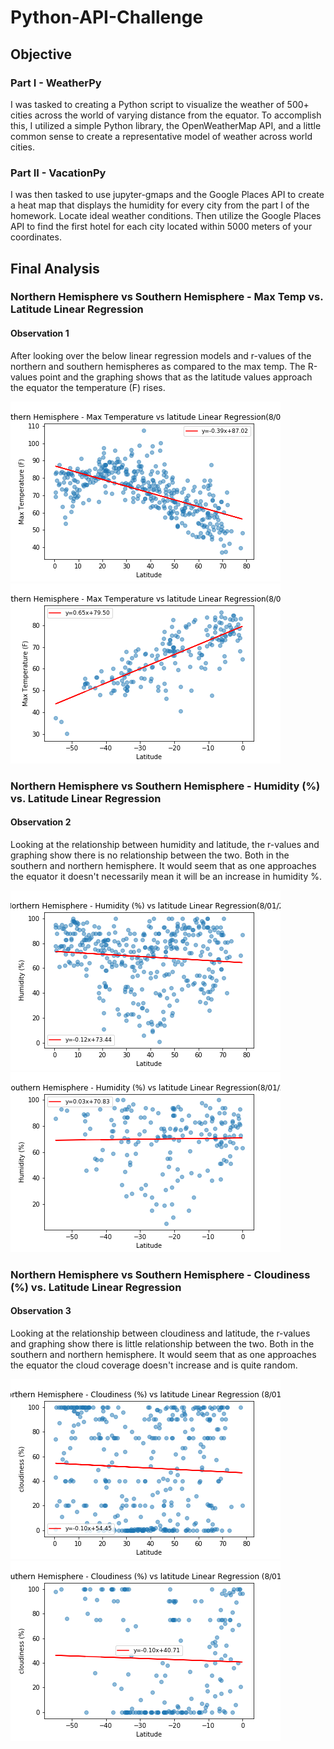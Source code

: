 # Python-API-Challenge

## Objective
### Part I - WeatherPy
I was tasked to creating a Python script to visualize the weather of 500+ cities across the world of varying distance from the equator. To accomplish this, I utilized a simple Python library, the OpenWeatherMap API, and a little common sense to create a representative model of weather across world cities.

### Part II - VacationPy
I was then tasked to use jupyter-gmaps and the Google Places API to create a heat map that displays the humidity for every city from the part I of the homework. Locate ideal weather conditions. Then utilize the Google Places API to find the first hotel for each city located within 5000 meters of your coordinates.

## Final Analysis
### Northern Hemisphere vs Southern Hemisphere - Max Temp vs. Latitude Linear Regression 
#### Observation 1
After looking over the below linear regression models and r-values of the northern and southern hemispheres as compared to the max temp. The R-values point and the graphing shows that as the latitude values approach the equator the temperature (F) rises.

![N Temp](/output_data/LReg_MaxTemp_NHemi.png)
![S Temp](/output_data/LReg_MaxTemp_SHemi.png)

### Northern Hemisphere vs Southern Hemisphere -  Humidity (%) vs. Latitude Linear Regression
#### Observation 2
Looking at the relationship between humidity and latitude, the r-values and graphing show there is no relationship between the two. Both in the southern and northern hemisphere. It would seem that as one approaches the equator it doesn't necessarily mean it will be an increase in humidity %.

![N Humidity](/output_data/LReg_Humidity_NHemi.png)
![S Humidity](/output_data/LReg_Humidity_SHemi.png)

### Northern Hemisphere vs Southern Hemisphere -  Cloudiness (%) vs. Latitude Linear Regression
#### Observation 3
Looking at the relationship between cloudiness and latitude, the r-values and graphing show there is little relationship between the two. Both in the southern and northern hemisphere. It would seem that as one approaches the equator the cloud coverage doesn't increase and is quite random.

![N Cloudiness](/output_data/LReg_Cloudiness_NHemi.png)
![S Cloudiness](/output_data/LReg_Cloudiness_SHemi.png)
